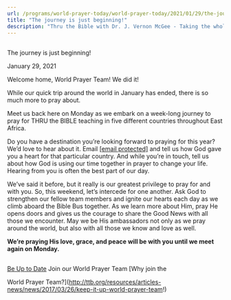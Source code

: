 ```yaml
---
url: /programs/world-prayer-today/world-prayer-today/2021/01/29/the-journey-is-just-beginning
title: "The journey is just beginning!"
description: "Thru the Bible with Dr. J. Vernon McGee - Taking the whole Word to the whole world"
---
```







## 
 The journey is just beginning!


January 29, 2021




Welcome home, World Prayer Team! We did it! 

While our quick trip around the world in January has ended, there is so much more to pray about. 

Meet us back here on Monday as we embark on a week-long journey to pray for THRU the BIBLE teaching in five different countries throughout East Africa.

Do you have a destination you’re looking forward to praying for this year? We’d love to hear about it. Email [[email protected]](/cdn-cgi/l/email-protection#e2a0aba0aea7a0b7b1a2b6b6a0cc8d9085) and tell us how God gave you a heart for that particular country. And while you’re in touch, tell us about how God is using our time together in prayer to change your life. Hearing from you is often the best part of our day.

We’ve said it before, but it really is our greatest privilege to pray for and with you. So, this weekend, let’s intercede for one another. Ask God to strengthen our fellow team members and ignite our hearts each day as we climb aboard the Bible Bus together. As we learn more about Him, pray He opens doors and gives us the courage to share the Good News with all those we encounter. May we be His ambassadors not only as we pray around the world, but also with all those we know and love as well.

**We’re praying His love, grace, and peace will be with you until we meet again on Monday.**







## 




[Be Up to Date](http://feeds.feedburner.com/WorldPrayerToday "World Prayer Today RSS Feed")
Join our World Prayer Team
[Why join the  

World Prayer Team?](http://ttb.org/resources/articles-news/news/2017/03/26/keep-it-up-world-prayer-team!)




